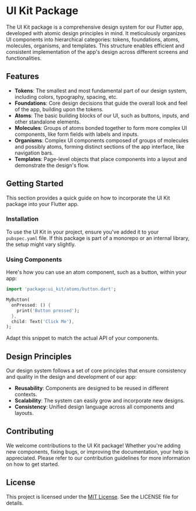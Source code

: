 # UI Kit Package

The UI Kit package is a comprehensive design system for our Flutter app, developed with atomic design principles in mind. It meticulously organizes UI components into hierarchical categories: tokens, foundations, atoms, molecules, organisms, and templates. This structure enables efficient and consistent implementation of the app's design across different screens and functionalities.

## Features

- **Tokens**: The smallest and most fundamental part of our design system, including colors, typography, spacing, etc.
- **Foundations**: Core design decisions that guide the overall look and feel of the app, building upon the tokens.
- **Atoms**: The basic building blocks of our UI, such as buttons, inputs, and other standalone elements.
- **Molecules**: Groups of atoms bonded together to form more complex UI components, like form fields with labels and inputs.
- **Organisms**: Complex UI components composed of groups of molecules and possibly atoms, forming distinct sections of the app interface, like navigation bars.
- **Templates**: Page-level objects that place components into a layout and demonstrate the design's flow.

## Getting Started

This section provides a quick guide on how to incorporate the UI Kit package into your Flutter app.

### Installation

To use the UI Kit in your project, ensure you've added it to your `pubspec.yaml` file. If this package is part of a monorepo or an internal library, the setup might vary slightly.

### Using Components

Here's how you can use an atom component, such as a button, within your app:

```dart
import 'package:ui_kit/atoms/button.dart';

MyButton(
  onPressed: () {
    print('Button pressed');
  },
  child: Text('Click Me'),
);
```

Adapt this snippet to match the actual API of your components.

## Design Principles

Our design system follows a set of core principles that ensure consistency and quality in the design and development of our app:

- **Reusability**: Components are designed to be reused in different contexts.
- **Scalability**: The system can easily grow and incorporate new designs.
- **Consistency**: Unified design language across all components and layouts.

## Contributing

We welcome contributions to the UI Kit package! Whether you're adding new components, fixing bugs, or improving the documentation, your help is appreciated. Please refer to our contribution guidelines for more information on how to get started.

## License

This project is licensed under the [MIT License](LICENSE). See the LICENSE file for details.
